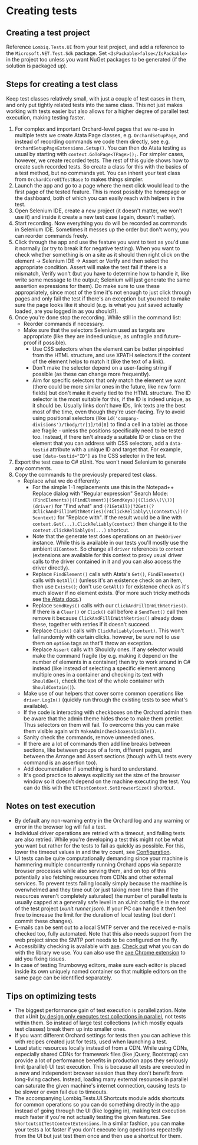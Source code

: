 # Creating tests



## Creating a test project

Reference `Lombiq.Tests.UI` from your test project, and add a reference to the `Microsoft.NET.Test.Sdk` package. Set `<IsPackable>false</IsPackable>` in the project too unless you want NuGet packages to be generated (if the solution is packaged up).


## Steps for creating a test class

Keep test classes relatively small, with just a couple of test cases in them, and only put tightly related tests into the same class. This not just makes working with tests easier but also allows for a higher degree of parallel test execution, making testing faster.

1. For complex and important Orchard-level pages that we re-use in multiple tests we create Atata Page classes, e.g. `OrchardSetupPage`, and instead of recording commands we code them directly, see e.g. `OrchardSetupPageExtensions.Setup()`. You can then do Atata testing as usual by starting with `context.GoToPage<TPage>();`. For simpler cases, however, we create recorded tests. The rest of this guide shows how to create such recorded tests. So create a class for this with the basics of a test method, but no commands yet. You can inherit your test class from `OrchardCoreUITestBase` to makes things simpler.
2. Launch the app and go to a page where the next click would lead to the first page of the tested feature. This is most possibly the homepage or the dashboard, both of which you can easily reach with helpers in the test.
3. Open Selenium IDE, create a new project (it doesn't matter, we won't use it) and inside it create a new test case (again, doesn't matter).
4. Start recording. Now everything you do will be recorded as commands in Selenium IDE. Sometimes it messes up the order but don't worry, you can reorder commands freely.
5. Click through the app and use the feature you want to test as you'd use it normally (or try to break it for negative testing). When you want to check whether something is on a site as it should then right click on the element → Selenium IDE → Assert or Verify and then select the appropriate condition. Assert will make the test fail if there is a mismatch, Verify won't (but you have to determine how to handle it, like write some message to the output; Selenium will just generate the same assertion expressions for them). Do make sure to use these appropriately, since most of the time it's not enough to just click through pages and only fail the test if there's an exception but you need to make sure the page looks like it should (e.g. is what you just saved actually loaded, are you logged in as you should?).
6. Once you're done stop the recording. While still in the command list:
      - Reorder commands if necessary.
      - Make sure that the selectors Selenium used as targets are appropriate (like they are indeed unique, as unfragile and future-proof if possible).
        - Use CSS selectors when the element can be better pinpointed from the HTML structure, and use XPATH selectors if the content of the element helps to match it (like the text of a link).
        - Don't make the selector depend on a user-facing string if possible (as these can change more frequently).
        - Aim for specific selectors that only match the element we want (there could be more similar ones in the future, like new form fields) but don't make it overly tied to the HTML structure. The ID selector is the most suitable for this, if the ID is indeed unique, as it should be. Usually links don't have IDs, link texts are the best most of the time, even though they're user-facing. Try to avoid using positional selectors (like `id('company-divisions')/tbody/tr[1]/td[8]` to find a cell in a table) as those are fragile - unless the positions specifically need to be tested too. Instead, if there isn't already a suitable ID or class on the element that you can address with CSS selectors, add a `data-testid` attribute with a unique ID and target that. For example, use `[data-testid="ID"]` as the CSS selector in the test.
7. Export the test case to C\# xUnit. You won't need Selenium to generate any comments.
8. Copy the commands to the previously prepared test class.
      - Replace what we do differently:
        - For the simple 1-1 replacements use this in the Notepad++ Replace dialog with "Regular expression" Search Mode: `(FindElements)|(FindElement)|(SendKeys)|(Click\\(\\))|(driver)` for "Find what" and `(?1GetAll)(?2Get)(?3ClickAndFillInWithRetries)(?4ClickReliably\\(context\\))(?5context)` for "Replace with". If the result would be a line with `context.Get(...).ClickReliably(context)` then change it to the `context.ClickReliablyOn(...)` shortcut.
        - Note that the generate test does operations on an `IWebDriver` instance. While this is available in our tests you'll mostly use the ambient `UIContext`. So change all `driver` references to `context` (extensions are available for this context to proxy usual driver calls to the driver contained in it and you can also access the driver directly).
        - Replace `FindElement()` calls with Atata's `Get()`, `FindElements()` calls with `GetAll()` (unless it's an existence check on an item, then use `Exists()`; don't use `GetAll()` for existence check as it's much slower if no element exists. (For more such tricky methods see [the Atata docs](https://github.com/atata-framework/atata-webdriverextras#usage).)
        - Replace `SendKeys()` calls with our `ClickAndFillInWithRetries()`. If there is a `Clear()` or `Click()` call before a `SendText()` call then remove it because `ClickAndFillInWithRetries()` already does these, together with retries if it doesn't succeed.
        - Replace `Click()` calls with `ClickReliably(context)`. This won't fail randomly with certain clicks. however, be sure not to use them on `option` tags as that'll throw an exception.
        - Replace `Assert` calls with Shouldly ones. If any selector would make the command fragile (by e.g. making it depend on the number of elements in a container) then try to work around in C\# instead (like instead of selecting a specific element among multiple ones in a container and checking its text with `ShouldBe()`, check the text of the whole container with `ShouldContain()`).
      - Make use of our helpers that cover some common operations like `driver.LogIn()` (quickly run through the existing tests to see what's available).
      - If the code is interacting with checkboxes on the Orchard admin then be aware that the admin theme hides those to make them prettier. Thus selectors on them will fail. To overcome this you can make them visible again with `MakeAdminCheckboxesVisible()`.
      - Sanity check the commands, remove unneeded ones.
      - If there are a lot of commands then add line breaks between sections, like between groups of a form, different pages, and between the Arrange and Assert sections (though with UI tests every command is an assertion too).
      - Add documentation if something is hard to understand.
      - It's good practice to always explicitly set the size of the browser window so it doesn't depend on the machine executing the test. You can do this with the `UITestContext.SetBrowserSize()` shortcut.


## Notes on test execution

- By default any non-warning entry in the Orchard log and any warning or error in the browser log will fail a test.
- Individual driver operations are retried with a timeout, and failing tests are also retried. While you're developing a test this might not be what you want but rather for the tests to fail as quickly as possible. For this, lower the timeout values in and the try count, see [Configuration](Configuration.md).
- UI tests can be quite computationally demanding since your machine is hammering multiple concurrently running Orchard apps via separate browser processes while also serving them, and on top of this potentially also fetching resources from CDNs and other external services. To prevent tests failing locally simply because the machine is overwhelmed and they time out (or just taking more time than if the resources weren't completely saturated) the number of parallel tests is usually capped at a generally safe level in an xUnit config file in the root of the test project (*xunit.runner.json*). If your PC can handle it then feel free to increase the limit for the duration of local testing (but don't commit these changes).
- E-mails can be sent out to a local SMTP server and the received e-mails checked too, fully automated. Note that this also needs support from the web project since the SMTP port needs to be configured on the fly.
- Accessibility checking is available with [axe](https://github.com/dequelabs/axe-core). [Check out](https://github.com/TroyWalshProf/SeleniumAxeDotnet) what you can do with the library we use. You can also use the [axe Chrome extension](https://chrome.google.com/webstore/detail/axe-web-accessibility-tes/lhdoppojpmngadmnindnejefpokejbdd) to aid you fixing issues.
- In case of testing Trumbowyg editors, make sure each editor is placed inside its own uniquely named container so that multiple editors on the same page can be identified separately.


## Tips on optimizing tests

- The biggest performance gain of test execution is parallelization. Note that xUnit [by design only executes test collections in parallel](https://github.com/xunit/xunit/issues/1227), not tests within them. So instead of large test collections (which mostly equals test classes) break them up into smaller ones.
- If you want different Orchard settings for tests then you can achieve this with recipes created just for tests, used when launching a test.
- Load static resources locally instead of from a CDN. While using CDNs, especially shared CDNs for framework files (like jQuery, Bootstrap) can provide a lot of performance benefits in production apps they seriously limit (parallel) UI test execution. This is because all tests are executed in a new and independent browser session thus they don't benefit from long-living caches. Instead, loading many external resources in parallel can saturate the given machine's internet connection, causing tests to be slower or even fail due to timeouts.
- The accompanying Lombiq.Tests.UI.Shortcuts module adds shortcuts for common operations so you can do something directly in the app instead of going through the UI (like logging in), making test execution much faster if you're not actually testing the given features. See `ShortcutsUITestContextExtensions`. In a similar fashion, you can make your tests a lot faster if you don't execute long operations repeatedly from the UI but just test them once and then use a shortcut for them.
